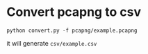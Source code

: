 # Convert pcapng to csv

```
python convert.py -f pcapng/example.pcapng
```

it will generate `csv/example.csv`
